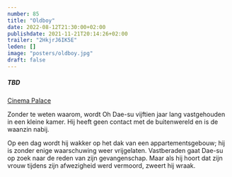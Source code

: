 ```yaml
---
number: 85
title: "Oldboy"
date: 2022-08-12T21:30:00+02:00
publishdate: 2021-11-21T20:14:26+02:00
trailer: "2HkjrJ6IK5E"
leden: []
image: "posters/oldboy.jpg"
draft: false
---
```


##### TBD

[Cinema Palace](https://cinema-palace.be/nl/film/old-boy-vo-st-en)

 Zonder te weten waarom, wordt Oh Dae-su vijftien jaar lang vastgehouden
 in een kleine kamer. Hij heeft geen contact met de buitenwereld en is
 de waanzin nabij.
 <!--more-->
 Op een dag wordt hij wakker op het dak van een appartementsgebouw; hij is zonder
 enige waarschuwing weer vrijgelaten. Vastberaden gaat Dae-su op zoek naar de reden
 van zijn gevangenschap. Maar als hij hoort dat zijn vrouw tijdens zijn afwezigheid
 werd vermoord, zweert hij wraak.
